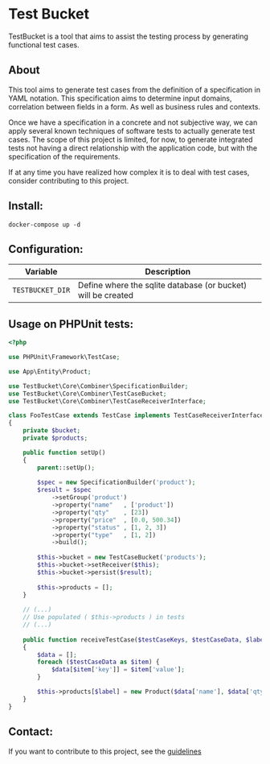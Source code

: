 Test Bucket
===========
TestBucket is a tool that aims to assist the testing process by generating functional test cases.

About
---------------
This tool aims to generate test cases from the definition of a specification in YAML notation.
This specification aims to determine input domains, correlation between fields in a form.
As well as business rules and contexts.

Once we have a specification in a concrete and not subjective way, we can apply several known techniques of
software tests to actually generate test cases. The scope of this project is limited, for now, to generate integrated
tests not having a direct relationship with the application code, but with the specification of the requirements.

If at any time you have realized how complex it is to deal with test cases, consider contributing to this project.

Install:
--------
```shell script
docker-compose up -d
```

Configuration:
--------------
| Variable          | Description |
|-------------------|-------------|
| `TESTBUCKET_DIR`  | Define where the sqlite database (or bucket) will be created |


Usage on PHPUnit tests:
----------------------
```php
<?php

use PHPUnit\Framework\TestCase;

use App\Entity\Product;

use TestBucket\Core\Combiner\SpecificationBuilder;
use TestBucket\Core\Combiner\TestCaseBucket;
use TestBucket\Core\Combiner\TestCaseReceiverInterface;

class FooTestCase extends TestCase implements TestCaseReceiverInterface
{
    private $bucket;
    private $products;

    public function setUp()
    {
        parent::setUp();
    
        $spec = new SpecificationBuilder('product');
        $result = $spec
            ->setGroup('product')
            ->property("name"   , ['product'])
            ->property("qty"    , [23])
            ->property("price"  , [0.0, 500.34])
            ->property("status" , [1, 2, 3])
            ->property("type"   , [1, 2])
            ->build();
    
        $this->bucket = new TestCaseBucket('products');
        $this->bucket->setReceiver($this);
        $this->bucket->persist($result);
    
        $this->products = [];
    }
    
    // (...)
    // Use populated ( $this->products ) in tests
    // (...)
    
    public function receiveTestCase($testCaseKeys, $testCaseData, $label)
    {
        $data = [];
        foreach ($testCaseData as $item) {
            $data[$item['key']] = $item['value'];
        }

        $this->products[$label] = new Product($data['name'], $data['qty'], $data['price'], $data['status']);
    }
}
```

Contact:
-------
If you want to contribute to this project, see the [guidelines][0]

[0]: https://github.com/rodrigoio/testbucket/blob/master/CONTRIBUTING.md
